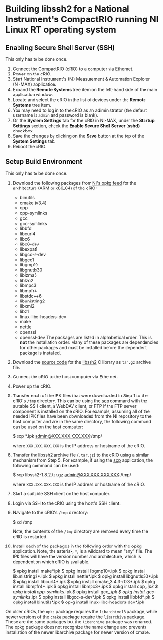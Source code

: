 # Building libssh2 for a National Instrument's CompactRIO running NI Linux RT operating system

## Enabling Secure Shell Server (SSH)

This only has to be done once.

1. Connect the CompactRIO (cRIO) to a computer via Ethernet.
2. Power on the cRIO.
3. Start National Instrument's (NI) Measurement & Automation Explorer (NI-MAX) application.
4. Expand the __Remote Systems__ tree item on the left-hand side of the main application window.
5. Locate and select the cRIO in the list of devices under the __Remote Systems__ tree item.
6. You may need to log in to the cRIO as an adiministrator (the default username is `admin` and password is blank).
7. On the __System Settings__ tab for the cRIO in NI-MAX, under the __Startup Settings__ section, check the __Enable Secure Shell Server (sshd)__ checkbox.
8. Save the changes by clicking on the __Save__ button at the top of the __System Settings__ tab.
9. Reboot the cRIO.

## Setup Build Environment

This only has to be done once.

1. Download the following packages from [NI's opkg feed](http://download.ni.com/ni-linux-rt/feeds/) for the architecture (ARM or x86_64) of the cRIO:
   - binutils
   - cmake (v3.4)
   - cpp
   - cpp-symlinks
   - gcc
   - gcc-symlinks
   - libbfd
   - libcurl4
   - libc6
   - libc6-dev
   - libexpat1
   - libgcc-s-dev
   - libgcc1
   - libgmp10
   - libgnutls30
   - liblzma5
   - liblzo2
   - libmpc3
   - libmpfr4
   - libstdc++6
   - libunistring2
   - libxml2
   - libz1
   - linux-libc-headers-dev
   - make
   - nettle
   - openssl
   - openssl-dev
   The packages are listed in alphabetical order. This is __not__ the installation order. Many of these packages are dependencies for other packages and must be installed before the dependent package is installed.
2. Download the [source code](https://github.com/libssh2/libssh2/archive/libssh2-1.8.2.tar.gz) for the [libssh2](https://www.libssh2.org) C library as `tar.gz` archive file.
3. Connect the cRIO to the host computer via Ethernet.
4. Power up the cRIO.
5. Transfer each of the IPK files that were downloaded in Step 1 to the cRIO's `/tmp` directory. This can be using the [scp]() command with the suitable SSH client, a WebDAV client, or FTP if the FTP server component is installed on the cRIO. For example, assuming all of the needed IPK files have been downloaded from the NI repository to the host computer and are in the same directory, the following command can be used on the host computer:

    $ scp *.ipk admin@XXX.XXX.XXX.XXX:/tmp/


   where `XXX.XXX.XXX.XXX` is the IP address or hostname of the cRIO.
6. Transfer the libssh2 archive file (`.tar.gz`) to the cRIO using a similar mechanism from Step 5. For example, if using the [scp]() application, the following command can be used:

    $ scp libssh2-1.8.2.tar.gz admin@XXX.XXX.XXX.XXX:/tmp/

   where `XXX.XXX.XXX.XXX` is the IP address or hostname of the cRIO.
7. Start a suitable SSH client on the host computer.
8. Login via SSH to the cRIO using the host's SSH client.
9. Navigate to the cRIO's `/tmp` directory:

    $ cd /tmp

   Note, the contents of the `/tmp` directory are removed every time the cRIO is restarted.
10. Install each of the packages in the following order with the [opkg]() application. Note, the asterisk, `*`, is a wildcard to mean "any" file. The IPK files will have the version number and architecture, which is dependent on which cRIO is available.

    $ opkg install make*.ipk
    $ opkg install libgmp10*.ipk
    $ opkg install libunistring2*.ipk
    $ opkg install nettle*.ipk
    $ opkg install libgnutls30*.ipk
    $ opkg install libcurl4*.ipk
    $ opkg install cmake_3.4.3-r0.3*.ipk
    $ opkg install libmpfr4*.ipk
    $ opkg install libmpc3*.ipk
    $ opkg install cpp_*.ipk
    $ opkg install cpp-symlinks*.ipk
    $ opkg install gcc_*.ipk
    $ opkg install gcc-symlinks*.ipk
    $ opkg install libgcc-s-dev*.ipk
    $ opkg install libbfd*.ipk
    $ opkg install binutils*.ipk
    $ opkg install linux-libc-headers-dev*.ipk

   On older cRIOs, the `opkg` package requires the `libarchive13` package, while newer versions of the `cmake` package require the `libarchive` package. These are the same packages but the `libarchive` package was renamed. The opkg package does not recognize the name change and prevents installation of the newer libarchive package for newer version of cmake.

